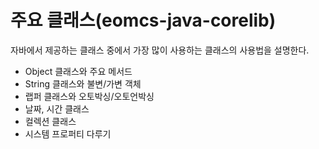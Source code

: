 # 주요 클래스(eomcs-java-corelib)
자바에서 제공하는 클래스 중에서 가장 많이 사용하는 클래스의 사용법을 설명한다.
- Object 클래스와 주요 메서드
- String 클래스와 불변/가변 객체
- 랩퍼 클래스와 오토박싱/오토언박싱
- 날짜, 시간 클래스
- 컬렉션 클래스
- 시스템 프로퍼티 다루기
